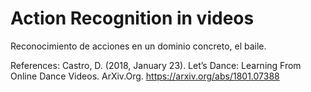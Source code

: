 # Action Recognition in videos

Reconocimiento de acciones en un dominio concreto, el baile. 

References:
Castro, D. (2018, January 23). Let’s Dance: Learning From Online Dance Videos. ArXiv.Org. https://arxiv.org/abs/1801.07388 

